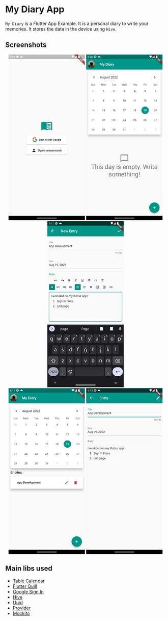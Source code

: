# My Diary App

`My Diary` is a Flutter App Example. It is a personal diary to write your memories. It stores the data in the device using `Hive`.

## Screenshots

<div align="center">
    <img src="./assets/screenshots/sign_in.png" alt="Sign In Page" width="240">
    <img src="./assets/screenshots/list_empty.png" alt="Empty List Page" width="240">
    <img src="./assets/screenshots/edit_entry.png" alt="New/Edit Entry Page" width="240">
</div>
<div align="center">
    <img src="./assets/screenshots/list.png" alt="Sign In Page" width="240">
    <img src="./assets/screenshots/view_entry.png" alt="View Page" width="240">
</div>

## Main libs used

- [Table Calendar](https://pub.dev/packages/table_calendar)
- [Flutter Quill](https://pub.dev/packages/flutter_quill)
- [Google Sign In](https://pub.dev/packages/google_sign_in)
- [Hive](https://pub.dev/packages/hive)
- [Uuid](https://pub.dev/packages/uuid)
- [Provider](https://pub.dev/packages/provider)
- [Mockito](https://pub.dev/packages/mockito)
